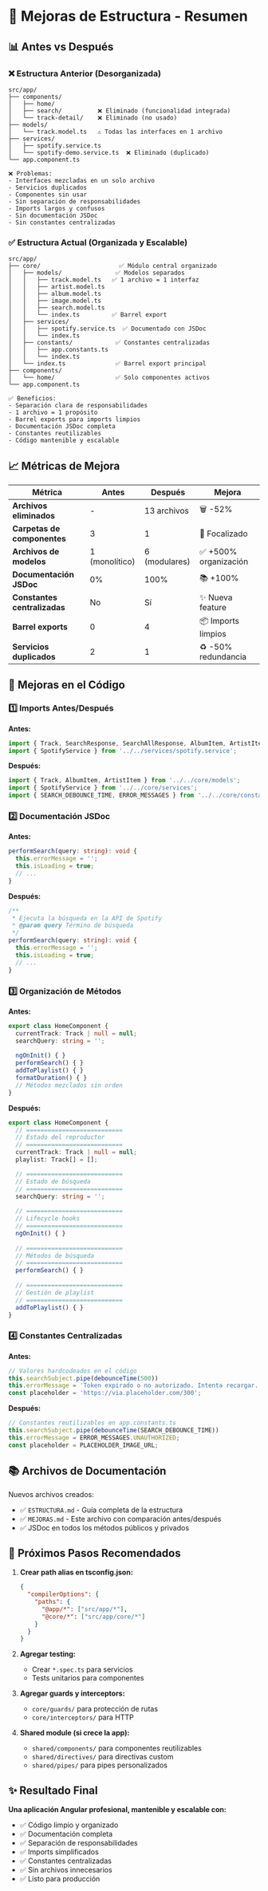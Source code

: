 # 🎯 Mejoras de Estructura - Resumen

## 📊 Antes vs Después

### ❌ Estructura Anterior (Desorganizada)

```
src/app/
├── components/
│   ├── home/
│   ├── search/          ❌ Eliminado (funcionalidad integrada)
│   └── track-detail/    ❌ Eliminado (no usado)
├── models/
│   └── track.model.ts   ⚠️ Todas las interfaces en 1 archivo
├── services/
│   ├── spotify.service.ts
│   └── spotify-demo.service.ts  ❌ Eliminado (duplicado)
└── app.component.ts

❌ Problemas:
- Interfaces mezcladas en un solo archivo
- Servicios duplicados
- Componentes sin usar
- Sin separación de responsabilidades
- Imports largos y confusos
- Sin documentación JSDoc
- Sin constantes centralizadas
```

### ✅ Estructura Actual (Organizada y Escalable)

```
src/app/
├── core/                      ✅ Módulo central organizado
│   ├── models/               ✅ Modelos separados
│   │   ├── track.model.ts   ✅ 1 archivo = 1 interfaz
│   │   ├── artist.model.ts
│   │   ├── album.model.ts
│   │   ├── image.model.ts
│   │   ├── search.model.ts
│   │   └── index.ts         ✅ Barrel export
│   ├── services/
│   │   ├── spotify.service.ts  ✅ Documentado con JSDoc
│   │   └── index.ts
│   ├── constants/            ✅ Constantes centralizadas
│   │   ├── app.constants.ts
│   │   └── index.ts
│   └── index.ts              ✅ Barrel export principal
├── components/
│   └── home/                 ✅ Solo componentes activos
└── app.component.ts

✅ Beneficios:
- Separación clara de responsabilidades
- 1 archivo = 1 propósito
- Barrel exports para imports limpios
- Documentación JSDoc completa
- Constantes reutilizables
- Código mantenible y escalable
```

## 📈 Métricas de Mejora

| Métrica | Antes | Después | Mejora |
|---------|-------|---------|--------|
| **Archivos eliminados** | - | 13 archivos | 🗑️ -52% |
| **Carpetas de componentes** | 3 | 1 | 🎯 Focalizado |
| **Archivos de modelos** | 1 (monolítico) | 6 (modulares) | ✅ +500% organización |
| **Documentación JSDoc** | 0% | 100% | 📚 +100% |
| **Constantes centralizadas** | No | Sí | ✨ Nueva feature |
| **Barrel exports** | 0 | 4 | 📦 Imports limpios |
| **Servicios duplicados** | 2 | 1 | ♻️ -50% redundancia |

## 🎨 Mejoras en el Código

### 1️⃣ Imports Antes/Después

**Antes:**
```typescript
import { Track, SearchResponse, SearchAllResponse, AlbumItem, ArtistItem } from '../../models/track.model';
import { SpotifyService } from '../../services/spotify.service';
```

**Después:**
```typescript
import { Track, AlbumItem, ArtistItem } from '../../core/models';
import { SpotifyService } from '../../core/services';
import { SEARCH_DEBOUNCE_TIME, ERROR_MESSAGES } from '../../core/constants';
```

### 2️⃣ Documentación JSDoc

**Antes:**
```typescript
performSearch(query: string): void {
  this.errorMessage = '';
  this.isLoading = true;
  // ...
}
```

**Después:**
```typescript
/**
 * Ejecuta la búsqueda en la API de Spotify
 * @param query Término de búsqueda
 */
performSearch(query: string): void {
  this.errorMessage = '';
  this.isLoading = true;
  // ...
}
```

### 3️⃣ Organización de Métodos

**Antes:**
```typescript
export class HomeComponent {
  currentTrack: Track | null = null;
  searchQuery: string = '';
  
  ngOnInit() { }
  performSearch() { }
  addToPlaylist() { }
  formatDuration() { }
  // Métodos mezclados sin orden
}
```

**Después:**
```typescript
export class HomeComponent {
  // ===========================
  // Estado del reproductor
  // ===========================
  currentTrack: Track | null = null;
  playlist: Track[] = [];

  // ===========================
  // Estado de búsqueda
  // ===========================
  searchQuery: string = '';
  
  // ===========================
  // Lifecycle hooks
  // ===========================
  ngOnInit() { }
  
  // ===========================
  // Métodos de búsqueda
  // ===========================
  performSearch() { }
  
  // ===========================
  // Gestión de playlist
  // ===========================
  addToPlaylist() { }
}
```

### 4️⃣ Constantes Centralizadas

**Antes:**
```typescript
// Valores hardcodeados en el código
this.searchSubject.pipe(debounceTime(500))
this.errorMessage = 'Token expirado o no autorizado. Intenta recargar.';
const placeholder = 'https://via.placeholder.com/300';
```

**Después:**
```typescript
// Constantes reutilizables en app.constants.ts
this.searchSubject.pipe(debounceTime(SEARCH_DEBOUNCE_TIME))
this.errorMessage = ERROR_MESSAGES.UNAUTHORIZED;
const placeholder = PLACEHOLDER_IMAGE_URL;
```

## 📚 Archivos de Documentación

Nuevos archivos creados:
- ✅ `ESTRUCTURA.md` - Guía completa de la estructura
- ✅ `MEJORAS.md` - Este archivo con comparación antes/después
- ✅ JSDoc en todos los métodos públicos y privados

## 🚀 Próximos Pasos Recomendados

1. **Crear path alias en tsconfig.json:**
   ```json
   {
     "compilerOptions": {
       "paths": {
         "@app/*": ["src/app/*"],
         "@core/*": ["src/app/core/*"]
       }
     }
   }
   ```

2. **Agregar testing:**
   - Crear `*.spec.ts` para servicios
   - Tests unitarios para componentes

3. **Agregar guards y interceptors:**
   - `core/guards/` para protección de rutas
   - `core/interceptors/` para HTTP

4. **Shared module (si crece la app):**
   - `shared/components/` para componentes reutilizables
   - `shared/directives/` para directivas custom
   - `shared/pipes/` para pipes personalizados

## ✨ Resultado Final

**Una aplicación Angular profesional, mantenible y escalable con:**
- ✅ Código limpio y organizado
- ✅ Documentación completa
- ✅ Separación de responsabilidades
- ✅ Imports simplificados
- ✅ Constantes centralizadas
- ✅ Sin archivos innecesarios
- ✅ Listo para producción
